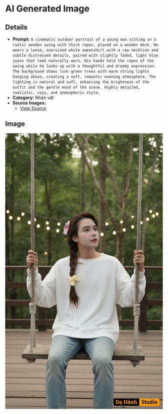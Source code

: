 # AI Generated Image

## Details
- **Prompt:** `A cinematic outdoor portrait of a young man sitting on a rustic wooden swing with thick ropes, placed on a wooden deck. He wears a loose, oversized white sweatshirt with a raw neckline and subtle distressed details, paired with slightly faded, light blue jeans that look naturally worn. His hands hold the ropes of the swing while he looks up with a thoughtful and dreamy expression. The background shows lush green trees with warm string lights hanging above, creating a soft, romantic evening atmosphere. The lighting is natural and soft, enhancing the brightness of the outfit and the gentle mood of the scene. Highly detailed, realistic, cozy, and atmospheric style.`
- **Category:** Nhân vật
- **Source Images:**
  - [View Source](https://raw.githubusercontent.com/lenzcomvth/ImageLibrary/main/Female.png)

## Image
![AI Generated Image](./image-2025-10-06T20-45-58-694Z-tuhe9.png)
